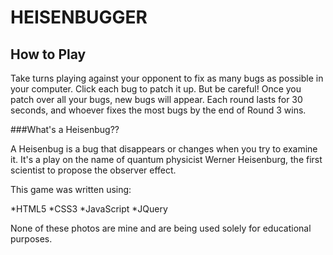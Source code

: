 HEISENBUGGER
============

How to Play
-----------

Take turns playing against your opponent to fix as many bugs as possible in your
computer. Click each bug to patch it up. But be careful! Once you patch over all 
your bugs, new bugs will appear. Each round lasts for 30 seconds, and whoever 
fixes the most bugs by the end of Round 3 wins.

###What's a Heisenbug??

A Heisenbug is a bug that disappears or changes when you try to examine it. It's a play on the name of quantum physicist Werner Heisenburg, the first scientist to propose the observer effect.

This game was written using:

*HTML5
*CSS3
*JavaScript
*JQuery

None of these photos are mine and are being used solely for educational purposes.
